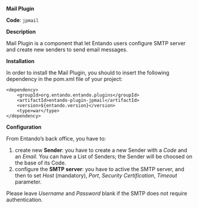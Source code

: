 **Mail Plugin**

**Code**: ```jpmail```

**Description**

Mail Plugin is a component that let Entando users configure SMTP server and create new senders to send email messages.

**Installation**

In order to install the Mail Plugin, you should to insert the following dependency in the pom.xml file of your project:

```
<dependency>
    <groupId>org.entando.entando.plugins</groupId>
    <artifactId>entando-plugin-jpmail</artifactId>
    <version>${entando.version}</version>
    <type>war</type>
</dependency>
````

**Configuration**

From Entando’s back office, you have to:

 1. create new **Sender**: you have to create a new Sender with a _Code_ and an _Email_. You can have a List of Senders; the Sender will be choosed on the base of its Code. 
 2. configure the **SMTP server**: you have to active the SMTP server, and then to set _Host_ (mandatory), _Port_, _Security Certification_, _Timeout_ parameter.
 
Please leave _Username_ and _Password_ blank if the SMTP does not require authentication.
 
 
